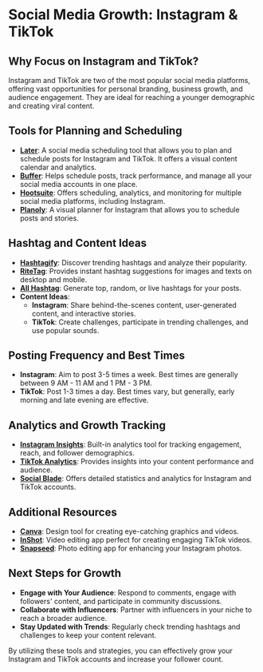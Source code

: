 # Social Media Growth: Instagram & TikTok

## Why Focus on Instagram and TikTok?
Instagram and TikTok are two of the most popular social media platforms, offering vast opportunities for personal branding, business growth, and audience engagement. They are ideal for reaching a younger demographic and creating viral content.

## Tools for Planning and Scheduling
- **[Later](https://later.com/)**: A social media scheduling tool that allows you to plan and schedule posts for Instagram and TikTok. It offers a visual content calendar and analytics.
- **[Buffer](https://buffer.com/)**: Helps schedule posts, track performance, and manage all your social media accounts in one place.
- **[Hootsuite](https://hootsuite.com/)**: Offers scheduling, analytics, and monitoring for multiple social media platforms, including Instagram.
- **[Planoly](https://www.planoly.com/)**: A visual planner for Instagram that allows you to schedule posts and stories.

## Hashtag and Content Ideas
- **[Hashtagify](https://hashtagify.me/)**: Discover trending hashtags and analyze their popularity.
- **[RiteTag](https://ritetag.com/)**: Provides instant hashtag suggestions for images and texts on desktop and mobile.
- **[All Hashtag](https://www.all-hashtag.com/)**: Generate top, random, or live hashtags for your posts.
- **Content Ideas**:
  - **Instagram**: Share behind-the-scenes content, user-generated content, and interactive stories.
  - **TikTok**: Create challenges, participate in trending challenges, and use popular sounds.

## Posting Frequency and Best Times
- **Instagram**: Aim to post 3-5 times a week. Best times are generally between 9 AM - 11 AM and 1 PM - 3 PM.
- **TikTok**: Post 1-3 times a day. Best times vary, but generally, early morning and late evening are effective.

## Analytics and Growth Tracking
- **[Instagram Insights](https://help.instagram.com/1533933820244654)**: Built-in analytics tool for tracking engagement, reach, and follower demographics.
- **[TikTok Analytics](https://www.tiktok.com/business/en/blog/tiktok-analytics)**: Provides insights into your content performance and audience.
- **[Social Blade](https://socialblade.com/)**: Offers detailed statistics and analytics for Instagram and TikTok accounts.

## Additional Resources
- **[Canva](https://www.canva.com/)**: Design tool for creating eye-catching graphics and videos.
- **[InShot](https://inshot.com/)**: Video editing app perfect for creating engaging TikTok videos.
- **[Snapseed](https://snapseed.online/)**: Photo editing app for enhancing your Instagram photos.

## Next Steps for Growth
- **Engage with Your Audience**: Respond to comments, engage with followers' content, and participate in community discussions.
- **Collaborate with Influencers**: Partner with influencers in your niche to reach a broader audience.
- **Stay Updated with Trends**: Regularly check trending hashtags and challenges to keep your content relevant.

By utilizing these tools and strategies, you can effectively grow your Instagram and TikTok accounts and increase your follower count.